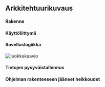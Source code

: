 ## Arkkitehtuurikuvaus ##

#### Rakenne ####

#### Käyttöliittymä ####

#### Sovelluslogiikka ####

![luokkakaavio](https://user-images.githubusercontent.com/36673150/39197906-61d66bf0-47ee-11e8-990c-33fbfbeed084.png)

#### Tietojen pysyväistallennus ####

#### Ohjelman rakenteeseen jääneet heikkoudet ####
